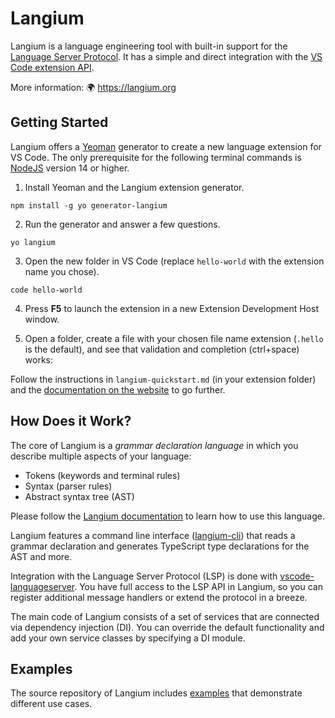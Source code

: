 # Langium

Langium is a language engineering tool with built-in support for the [Language Server Protocol](https://microsoft.github.io/language-server-protocol/). It has a simple and direct integration with the [VS Code extension API](https://code.visualstudio.com/api/language-extensions/overview).

More information: 🌍 https://langium.org

## Getting Started

Langium offers a [Yeoman](https://yeoman.io) generator to create a new language extension for VS Code. The only prerequisite for the following terminal commands is [NodeJS](https://nodejs.org/) version 14 or higher.

1. Install Yeoman and the Langium extension generator.
```
npm install -g yo generator-langium
```

2. Run the generator and answer a few questions.
```
yo langium
```

3. Open the new folder in VS Code (replace `hello-world` with the extension name you chose).
```
code hello-world
```

4. Press **F5** to launch the extension in a new Extension Development Host window.

5. Open a folder, create a file with your chosen file name extension (`.hello` is the default), and see that validation and completion (ctrl+space) works:

Follow the instructions in `langium-quickstart.md` (in your extension folder) and the [documentation on the website](https://langium.org/docs/) to go further.

## How Does it Work?

The core of Langium is a _grammar declaration language_ in which you describe multiple aspects of your language:

 - Tokens (keywords and terminal rules)
 - Syntax (parser rules)
 - Abstract syntax tree (AST)

Please follow the [Langium documentation](https://langium.org/docs/grammar-language/) to learn how to use this language.

Langium features a command line interface ([langium-cli](https://www.npmjs.com/package/langium-cli)) that reads a grammar declaration and generates TypeScript type declarations for the AST and more.

Integration with the Language Server Protocol (LSP) is done with [vscode-languageserver](https://www.npmjs.com/package/vscode-languageserver). You have full access to the LSP API in Langium, so you can register additional message handlers or extend the protocol in a breeze.

The main code of Langium consists of a set of services that are connected via dependency injection (DI). You can override the default functionality and add your own service classes by specifying a DI module.

## Examples

The source repository of Langium includes [examples](https://github.com/eclipse-langium/langium/tree/main/examples) that demonstrate different use cases.
